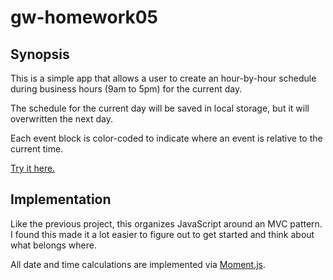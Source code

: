 # gw-homework05

## Synopsis

This is a simple app that allows a user to create an hour-by-hour schedule during business hours (9am to 5pm) for the current day.

The schedule for the current day will be saved in local storage, but it will overwritten the next day.

Each event block is color-coded to indicate where an event is relative to the current time.

[Try it here.](https://bryan3023.github.io/gw-homework05/)

## Implementation

Like the previous project, this organizes JavaScript around an MVC pattern. I found this made it a lot easier to figure out to get started and think about what belongs where.

All date and time calculations are implemented via [Moment.js](https://momentjs.com/).